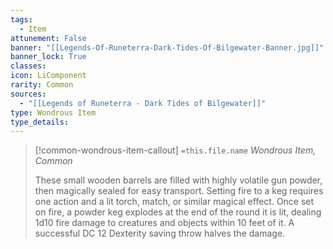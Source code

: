 ```yaml
---
tags:
  - Item
attunement: False
banner: "[[Legends-Of-Runeterra-Dark-Tides-Of-Bilgewater-Banner.jpg]]"
banner_lock: True
classes:
icon: LiComponent
rarity: Common
sources:
  - "[[Legends of Runeterra - Dark Tides of Bilgewater]]"
type: Wondrous Item
type_details: 
---
```

>[!common-wondrous-item-callout] `=this.file.name`
>*Wondrous Item, Common*
>
>These small wooden barrels are filled with highly volatile gun powder, then magically sealed for easy transport. Setting fire to a keg requires one action and a lit torch, match, or similar magical effect. Once set on fire, a powder keg explodes at the end of the round it is lit, dealing 1d10 fire damage to creatures and objects within 10 feet of it. A successful DC 12 Dexterity saving throw halves the damage.
>
>
